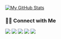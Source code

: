 [![My GitHub Stats](https://github-readme-stats.vercel.app/api?username=nandoolle&show_icons=true)](https://github.com/nandoolle)

<h3> 🤝🏻 Connect with Me </h3>

<p align="center">

[![](https://img.shields.io/badge/LinkedIn-0077B5?style=for-the-badge&logo=linkedin&logoColor=white)](https://www.linkedin.com/in/nandolle)
[![](https://img.shields.io/badge/dev.to-0A0A0A?style=for-the-badge&logo=dev.to&logoColor=white)](https://dev.to/nandoolle)
[![](https://img.shields.io/badge/mail-0A0A0A?style=for-the-badge&logo=gmail&logoColor=white)](https://dev.to/nandoolle)
[![](https://img.shields.io/badge/Twitter-1DA1F2?style=for-the-badge&logo=twitter&logoColor=white)](https://www.twitter.com/nandoolle)
[![](https://wakatime.com/badge/user/158e6288-78a1-497a-8a2a-984f5b07d3a7.svg?style=for-the-badge)](https://www.fernandolle.com/)

</p>
